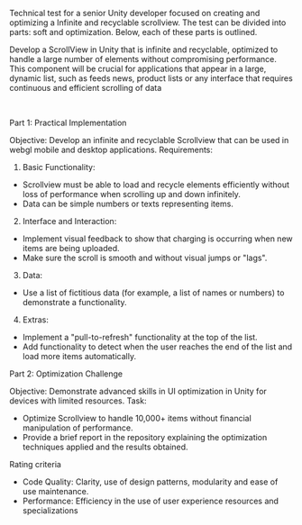 Technical test for a senior Unity developer focused on creating and optimizing a
Infinite and recyclable scrollview. The test can be divided into parts: soft and
optimization. Below, each of these parts is outlined.

Develop a ScrollView in Unity that is infinite and recyclable, optimized to handle
a large number of elements without compromising performance. This component
will be crucial for applications that appear in a large, dynamic list, such as feeds
news, product lists or any interface that requires continuous and efficient scrolling
of data

<br>

Part 1: Practical Implementation

Objective: Develop an infinite and recyclable Scrollview that can be used in
webgl mobile and desktop applications. Requirements:

 1. Basic Functionality:
 - Scrollview must be able to load and recycle elements efficiently without
 loss of performance when scrolling up and down infinitely.
 - Data can be simple numbers or texts representing items.

 2. Interface and Interaction:
 - Implement visual feedback to show that charging is occurring when
 new items are being uploaded.
 - Make sure the scroll is smooth and without visual jumps or "lags".

 3. Data:
 - Use a list of fictitious data (for example, a list of names or numbers) to
 demonstrate a functionality.

 4. Extras:
 - Implement a "pull-to-refresh" functionality at the top of the list.
 - Add functionality to detect when the user reaches the end of the list and
 load more items automatically.

Part 2: Optimization Challenge

Objective: Demonstrate advanced skills in UI optimization in Unity for
devices with limited resources. Task:

 - Optimize Scrollview to handle 10,000+ items without financial manipulation of
 performance.
 - Provide a brief report in the repository explaining the optimization techniques applied
 and the results obtained.

Rating criteria

 - Code Quality: Clarity, use of design patterns, modularity and ease of use
 maintenance.
 - Performance: Efficiency in the use of user experience resources and specializations

